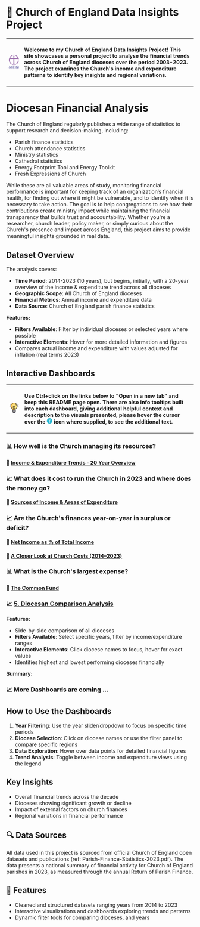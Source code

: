 # 🚀 Church of England Data Insights Project

<!-- ![License](https://img.shields.io/badge/license-MIT-green) -->

<!-- | Feature | Status | -->
<!-- |---------|--------| -->
<!-- | ![Version](https://img.shields.io/badge/version-1.0-blue) | ✅ Under Development | -->

<table>
  <tr>
    <td><img src="/images/Church%20of%20England%20Logo%20Version%202.png" alt="Alt text" width="150"></td>
    <!-- <td><h2>About Me</h2></td> -->
    <td><h4>Welcome to my Church of England Data Insights Project! This site showcases a personal project to analyse the financial trends across Church of England dioceses over the period 2003-2023. 
            The project examines the Church's income and expenditure patterns to identify key insights and regional variations. </h4></td>
  </tr>
</table>

# Diocesan Financial Analysis

<!-- - 🏛️ **Parish demographics and structures** -->


The Church of England regularly publishes a wide range of statistics to support research and decision-making, including:

- Parish finance statistics          
- Church attendance statistics  
- Ministry statistics  
- Cathedral statistics  
- Energy Footprint Tool and Energy Toolkit  
- Fresh Expressions of Church  

While these are all valuable areas of study, monitoring financial performance is important for keeping track of an organization’s financial health, for finding out where it might be vulnerable, and to
identify when it is necessary to take action. The goal is to help congregations to see how their contributions create ministry impact while maintaining the financial transparency that builds trust and accountability. 
Whether you're a researcher, church leader, policy maker, or simply curious about the Church's presence and impact across England, this project aims to provide meaningful insights grounded in real data.

<!-- ## 📈 Sample Visualization -->
<!-- Below is an infographic summarizing where the Church's money typically comes from and where it has gone over the period 2014-2023: -->

<!-- ![Dashboard Screenshot](images/dashboard-infographic.png) -->

## Dataset Overview

The analysis covers:
- **Time Period**: 2014-2023 (10 years), but begins, initially, with a 20-year overview of the income & expenditure trend across all dioceses
- **Geographic Scope**: All Church of England dioceses
- **Financial Metrics**: Annual income and expenditure data
- **Data Source**: Church of England parish finance statistics

**Features:**
- **Filters Available**: Filter by individual dioceses or selected years where possible
- **Interactive Elements**: Hover for more detailed information and figures
- Compares actual income and expenditure with values adjusted for inflation (real terms 2023)

## Interactive Dashboards

<table>
  <tr>
    <td><img src="/images/light-bulb.png" alt="Alt text" width="150"></td>
    <!-- <td><h2>About Me</h2></td> -->
    <td><h4>Use Ctrl+click on the links below to "Open in a new tab" and keep this README page open. 
      There are also info tooltips built into each dashboard, giving additional helpful context and description to the visuals presented,
      please hover the cursor over the <img src="/images/icons8-info-64.png" alt="Alt text" width="15"> icon where supplied, to see the additional text.  </h4></td>
  </tr>
</table>

<!-- 💡 **Tips**: Use Ctrl+click on the links below to "Open in a new tab" and keep this README page open. -->

### 📊 How well is the Church managing its resources?

#### 📌 [Income & Expenditure Trends - 20 Year Overview](https://public.tableau.com/app/profile/nawaz.hossain/viz/diocesan_dashboard1/Dashboard1) 

### 📈 What does it cost to run the Church in 2023 and where does the money go?

#### 📌 [Sources of Income & Areas of Expenditure](https://public.tableau.com/app/profile/nawaz.hossain/viz/diocesan_dashboard2/Dashboard2)  

### 📈  Are the Church's finances year-on-year in surplus or deficit?

#### 📌 [Net Income as % of Total Income](https://public.tableau.com/app/profile/nawaz.hossain/viz/diocesan_dashboard3/Dashboard2) 
#### 📌 [A Closer Look at Church Costs (2014–2023)](https://public.tableau.com/app/profile/nawaz.hossain/viz/diocesan_dashboard5/Dashboard3) 

### 📊 What is the Church's largest expense?

#### 📌 [The Common Fund](https://public.tableau.com/app/profile/nawaz.hossain/viz/diocesan_dashboard4/Dashboard4) 


### 📈 [5. Diocesan Comparison Analysis](https://public.tableau.com/app/profile/nawaz.hossain/viz/diocesan_incexp_trends/Dashboard2)
**Features:**
- Side-by-side comparison of all dioceses
- **Filters Available**: Select specific years, filter by income/expenditure ranges
- **Interactive Elements**: Click diocese names to focus, hover for exact values
- Identifies highest and lowest performing dioceses financially

**Summary:**

### 📈 More Dashboards are coming ... 

## How to Use the Dashboards

1. **Year Filtering**: Use the year slider/dropdown to focus on specific time periods
2. **Diocese Selection**: Click on diocese names or use the filter panel to compare specific regions
3. **Data Exploration**: Hover over data points for detailed financial figures
4. **Trend Analysis**: Toggle between income and expenditure views using the legend

## Key Insights

- Overall financial trends across the decade
- Dioceses showing significant growth or decline
- Impact of external factors on church finances
- Regional variations in financial performance

## 🔍 Data Sources
All data used in this project is sourced from official Church of England open datasets and publications (ref: Parish-Finance-Statistics-2023.pdf).
The data presents a national summary of financial activity for Church of England parishes in 2023, as measured through the annual Return of Parish Finance.

## 🚀 Features

- Cleaned and structured datasets ranging years from 2014 to 2023
- Interactive visualizations and dashboards exploring trends and patterns
- Dynamic filter tools for comparing dioceses, and years


<!-- 📊 <a href="https://public.tableau.com/app/profile/nawaz.hossain/viz/diocesan_incexp_trends/Dashboard1" target="_blank">Income & Expenditure trend 10 Year Overview</a> -->

<!-- 📊 <a href="https://public.tableau.com/app/profile/nawaz.hossain/viz/diocesan_incexp_trends/Dashboard2" target="_blank">Income & Expenditure per Diocese</a> -->

<!-- 📊 [Income & Expenditure Overview](https://public.tableau.com/app/profile/nawaz.hossain/viz/diocesan_incexp_trends/Dashboard1) -->


